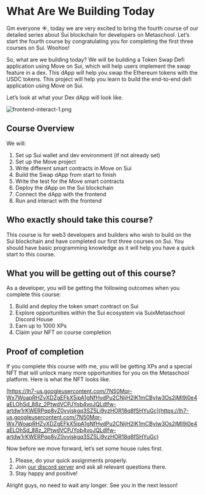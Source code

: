 # What Are We Building Today

Gm everyone ☀️, today we are very excited to bring the fourth course of our detailed series about Sui blockchain for developers on Metaschool. Let’s start the fourth course by congratulating you for completing the first three courses on Sui. Woohoo!

So, what are we building today? We will be building a Token Swap Defi application using Move on Sui, which will help users implement the swap feature in a dex. This dApp will help you swap the Ethereum tokens with the USDC tokens. This project will help you learn to build the end-to-end defi application using Move on Sui.

Let’s look at what your Dex dApp will look like.

![frontend-interact-1.png](What%20Are%20We%20Building%20Today%20be1d2cd0ba05426081133dc80c90df95/frontend-interact-1.png)

## Course Overview

We will:

1. Set up Sui wallet and dev environment (if not already set)
2. Set up the Move project
3. Write different smart contracts in Move on Sui
4. Build the Swap dApp from start to finish
5. Write the test for the Move smart contracts
6. Deploy the dApp on the Sui blockchain
7. Connect the dApp with the frontend
8. Run and interact with the frontend

## Who exactly should take this course?

This course is for web3 developers and builders who wish to build on the Sui blockchain and have completed our first three courses on Sui. You should have basic programming knowledge as it will help you have a quick start to this course. 

## What you will be getting out of this course?

As a developer, you will be getting the following outcomes when you complete this course:

1. Build and deploy the token smart contract on Sui
2. Explore opportunities within the Sui ecosystem via SuixMetaschool Discord House
3. Earn up to 1000 XPs
4. Claim your NFT on course completion

## Proof of completion

If you complete this course with me, you will be getting XPs and a special NFT that will unlock many more opportunities for you on the Metaschool platform. Here is what the NFT looks like.

[https://lh7-us.googleusercontent.com/7N50Mqr-Wx7WoapRHZvXDZgEFkX5ipA1gNfHvdPu2CNijH2lK1mCByIw3Os2jMI9i0e4aELOhSd_88z_2PtwdVCPJYob4voJQLdlfw-artdw1rKWERPqp8vZ0vvjskgq3SZ5Li9vzHOR18q8fSHYuGc](https://lh7-us.googleusercontent.com/7N50Mqr-Wx7WoapRHZvXDZgEFkX5ipA1gNfHvdPu2CNijH2lK1mCByIw3Os2jMI9i0e4aELOhSd_88z_2PtwdVCPJYob4voJQLdlfw-artdw1rKWERPqp8vZ0vvjskgq3SZ5Li9vzHOR18q8fSHYuGc)

Now before we move forward, let’s set some house rules first.

1. Please, do your quick assignments properly. 
2. Join [our discord server](https://discord.gg/vbVMUwXWgc) and ask all relevant questions there.
3. Stay happy and positive!

Alright guys, no need to wait any longer. See you in the next lesson!